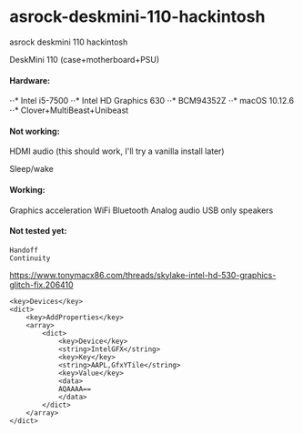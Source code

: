 # asrock-deskmini-110-hackintosh
asrock deskmini 110 hackintosh

DeskMini 110 (case+motherboard+PSU)

#### Hardware:
⋅⋅* Intel i5-7500
⋅⋅* Intel HD Graphics 630
⋅⋅* BCM94352Z
⋅⋅* macOS 10.12.6
⋅⋅* Clover+MultiBeast+Unibeast

#### Not working:

HDMI audio (this should work, I'll try a vanilla install later)

Sleep/wake

#### Working:

Graphics acceleration
WiFi
Bluetooth
Analog audio
USB only speakers
#### Not tested yet:

    Handoff
    Continuity

https://www.tonymacx86.com/threads/skylake-intel-hd-530-graphics-glitch-fix.206410
```
<key>Devices</key>
<dict>
    <key>AddProperties</key>
    <array>
        <dict>
            <key>Device</key>
            <string>IntelGFX</string>
            <key>Key</key>
            <string>AAPL,GfxYTile</string>
            <key>Value</key>
            <data>
            AQAAAA==
            </data>
        </dict>
    </array>
</dict>
```
